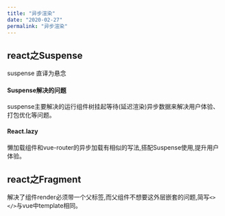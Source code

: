 ```yaml
---
title: "异步渲染"
date: "2020-02-27"
permalink: "异步渲染"
---
```


## react之Suspense
suspense 直译为悬念

#### Suspense解决的问题
suspense主要解决的运行组件树挂起等待(延迟渲染)异步数据来解决用户体验、打包优化等问题。

#### React.lazy
懒加载组件和vue-router的异步加载有相似的写法,搭配Suspense使用,提升用户体验。

## react之Fragment
解决了组件render必须带一个父标签,而父组件不想要这外层嵌套的问题,简写`<></>`与vue中template相同。

